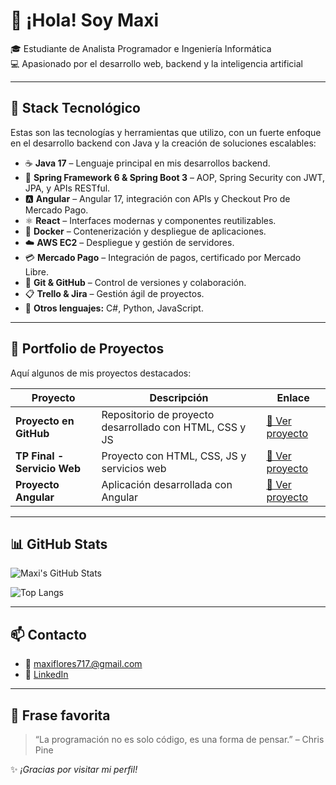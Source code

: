 # 👋 ¡Hola! Soy Maxi

🎓 Estudiante de Analista Programador e Ingeniería Informática  
💻 Apasionado por el desarrollo web, backend y la inteligencia artificial  

---

## 🚀 Stack Tecnológico

Estas son las tecnologías y herramientas que utilizo, con un fuerte enfoque en el desarrollo backend con Java y la creación de soluciones escalables:

- ☕ **Java 17** – Lenguaje principal en mis desarrollos backend.
- 🌿 **Spring Framework 6 & Spring Boot 3** – AOP, Spring Security con JWT, JPA, y APIs RESTful.
- 🅰️ **Angular** – Angular 17, integración con APIs y Checkout Pro de Mercado Pago.
- ⚛️ **React** – Interfaces modernas y componentes reutilizables.
- 🐳 **Docker** – Contenerización y despliegue de aplicaciones.
- ☁️ **AWS EC2** – Despliegue y gestión de servidores.
- 💳 **Mercado Pago** – Integración de pagos, certificado por Mercado Libre.
- 🐙 **Git & GitHub** – Control de versiones y colaboración.
- 📋 **Trello & Jira** – Gestión ágil de proyectos.
- 🧠 **Otros lenguajes:** C#, Python, JavaScript.

---

## 📁 Portfolio de Proyectos

Aquí algunos de mis proyectos destacados:

| Proyecto | Descripción | Enlace |
|---------|-------------|--------|
| **Proyecto en GitHub** | Repositorio de proyecto desarrollado con HTML, CSS y JS | [🔗 Ver proyecto](https://github.com/MaxiFlores717/Proyecto) |
| **TP Final - Servicio Web** | Proyecto con HTML, CSS, JS y servicios web | [🔗 Ver proyecto](https://github.com/MaxiFlores717/TP-Final--ServicioWeb_-AlancayFloresMonta-oSotoTorrejonWeigert.git) |
| **Proyecto Angular** | Aplicación desarrollada con Angular | [🔗 Ver proyecto](https://github.com/MaxiFlores717/proyecto-angular.git) |

---

## 📊 GitHub Stats

![Maxi's GitHub Stats](https://github-readme-stats.vercel.app/api?username=MaxiFlores717&show_icons=true&theme=radical)

![Top Langs](https://github-readme-stats.vercel.app/api/top-langs/?username=MaxiFlores717&layout=compact&theme=radical)

---

## 📫 Contacto

- 📧 maxiflores717.@gmail.com  
- 💼 [LinkedIn](https://www.linkedin.com/in/maxi-flores717/)  

---


## 💬 Frase favorita

> “La programación no es solo código, es una forma de pensar.” – Chris Pine
>
✨ *¡Gracias por visitar mi perfil!*
